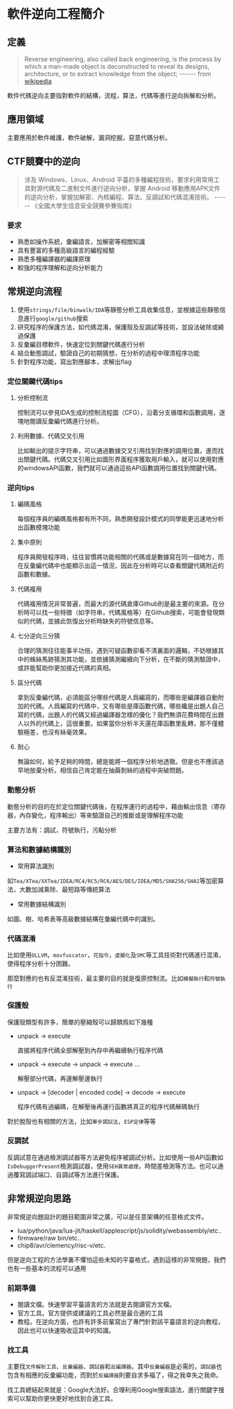 # 軟件逆向工程簡介

## 定義

> Reverse engineering, also called back engineering, is the process by which a man-made object is deconstructed to reveal its designs, architecture, or to extract knowledge from the object;       ------  from [wikipedia](https://en.wikipedia.org/wiki/Reverse_engineering)

軟件代碼逆向主要指對軟件的結構，流程，算法，代碼等進行逆向拆解和分析。

## 應用領域

主要應用於軟件維護，軟件破解，漏洞挖掘，惡意代碼分析。

## CTF競賽中的逆向

> 涉及 Windows、Linux、Android 平臺的多種編程技術，要求利用常用工具對源代碼及二進制文件進行逆向分析，掌握 Android 移動應用APK文件的逆向分析，掌握加解密、內核編程、算法、反調試和代碼混淆技術。
> ------ 《全國大學生信息安全競賽參賽指南》

### 要求

-   熟悉如操作系統，彙編語言，加解密等相關知識
-   具有豐富的多種高級語言的編程經驗
-   熟悉多種編譯器的編譯原理
-   較強的程序理解和逆向分析能力

## 常規逆向流程

1.  使用`strings/file/binwalk/IDA`等靜態分析工具收集信息，並根據這些靜態信息進行`google/github`搜索
2.  研究程序的保護方法，如代碼混淆，保護殼及反調試等技術，並設法破除或繞過保護
3.  反彙編目標軟件，快速定位到關鍵代碼進行分析
4.  結合動態調試，驗證自己的初期猜想，在分析的過程中理清程序功能
5.  針對程序功能，寫出對應腳本，求解出flag

### 定位關鍵代碼tips

1. 分析控制流

    控制流可以參見IDA生成的控制流程圖（CFG），沿着分支循環和函數調用，逐塊地閱讀反彙編代碼進行分析。

2. 利用數據、代碼交叉引用

    比如輸出的提示字符串，可以通過數據交叉引用找到對應的調用位置，進而找出關鍵代碼。代碼交叉引用比如圖形界面程序獲取用戶輸入，就可以使用對應的windowsAPI函數，我們就可以通過這些API函數調用位置找到關鍵代碼。

### 逆向tips

1. 編碼風格

    每個程序員的編碼風格都有所不同，熟悉開發設計模式的同學能更迅速地分析出函數模塊功能

2. 集中原則

    程序員開發程序時，往往習慣將功能相關的代碼或是數據寫在同一個地方，而在反彙編代碼中也能顯示出這一情況，因此在分析時可以查看關鍵代碼附近的函數和數據。

3. 代碼複用

    代碼複用情況非常普遍，而最大的源代碼倉庫Github則是最主要的來源。在分析時可以找一些特徵（如字符串，代碼風格等）在Github搜索，可能會發現類似的代碼，並據此恢復出分析時缺失的符號信息等。

4. 七分逆向三分猜

    合理的猜測往往能事半功倍，遇到可疑函數卻看不清裏面的邏輯，不妨根據其中的蛛絲馬跡猜測其功能，並依據猜測繼續向下分析，在不斷的猜測驗證中，或許能幫助你更加接近代碼的真相。

5. 區分代碼

    拿到反彙編代碼，必須能區分哪些代碼是人爲編寫的，而哪些是編譯器自動附加的代碼。人爲編寫的代碼中，又有哪些是庫函數代碼，哪些纔是出題人自己寫的代碼，出題人的代碼又經過編譯器怎樣的優化？我們無須花費時間在出題人以外的代碼上，這很重要。如果當你分析半天還在庫函數里亂轉，那不僅體驗極差，也沒有絲毫效果。

6. 耐心

    無論如何，給予足夠的時間，總是能將一個程序分析地透徹。但是也不應該過早地放棄分析。相信自己肯定能在抽繭剝絲的過程中突破問題。

### 動態分析

動態分析的目的在於定位關鍵代碼後，在程序運行的過程中，藉由輸出信息（寄存器，內存變化，程序輸出）等來驗證自己的推斷或是理解程序功能

主要方法有：調試，符號執行，污點分析

### 算法和數據結構識別

-   常用算法識別

如`Tea/XTea/XXTea/IDEA/RC4/RC5/RC6/AES/DES/IDEA/MD5/SHA256/SHA1`等加密算法，大數加減乘除、最短路等傳統算法

-   常用數據結構識別

如圖、樹、哈希表等高級數據結構在彙編代碼中的識別。


### 代碼混淆

比如使用`OLLVM`，`movfuscator`，`花指令`，`虛擬化`及`SMC`等工具技術對代碼進行混淆，使得程序分析十分困難。

那麼對應的也有反混淆技術，最主要的目的就是復原控制流。比如`模擬執行`和`符號執行`

### 保護殼

保護殼類型有許多，簡單的壓縮殼可以歸類爲如下幾種

-   unpack -> execute

    直接將程序代碼全部解壓到內存中再繼續執行程序代碼

-   unpack -> execute -> unpack -> execute ...

    解壓部分代碼，再邊解壓邊執行

-   unpack -> [decoder | encoded code] -> decode -> execute

    程序代碼有過編碼，在解壓後再運行函數將真正的程序代碼解碼執行

對於脫殼也有相關的方法，比如`單步調試法`，`ESP定律`等等

### 反調試

反調試意在通過檢測調試器等方法避免程序被調試分析。比如使用一些API函數如`IsDebuggerPresent`檢測調試器，使用`SEH異常處理`，時間差檢測等方法。也可以通過覆寫調試端口、自調試等方法進行保護。

## 非常規逆向思路

非常規逆向題設計的題目範圍非常之廣，可以是任意架構的任意格式文件。

-   lua/python/java/lua-jit/haskell/applescript/js/solidity/webassembly/etc..
-   firmware/raw bin/etc..
-   chip8/avr/clemency/risc-v/etc.

但是逆向工程的方法學裏不懼怕這些未知的平臺格式，遇到這樣的非常規題，我們也有一些基本的流程可以通用

### 前期準備

-   閱讀文檔。快速學習平臺語言的方法就是去閱讀官方文檔。
-   官方工具。官方提供或建議的工具必然是最合適的工具
-   教程。在逆向方面，也許有許多前輩寫出了專門針對該平臺語言的逆向教程，因此也可以快速吸收這其中的知識。

### 找工具

主要找`文件解析工具`、`反彙編器`、`調試器`和`反編譯器`。其中`反彙編器`是必需的，`調試器`也包含有相應的反彙編功能，而對於`反編譯器`則要自求多福了，得之我幸失之我命。

找工具總結起來就是：Google大法好。合理利用Google搜索語法，進行關鍵字搜索可以幫助你更快更好地找到合適工具。
